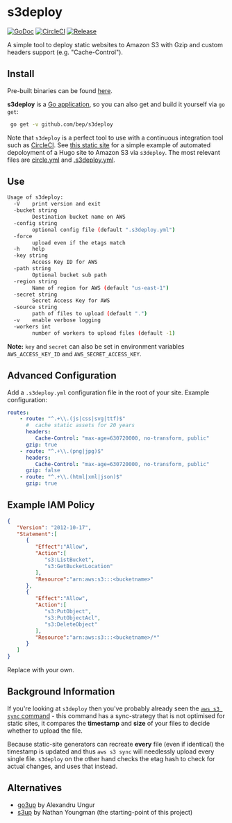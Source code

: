 # s3deploy

[![GoDoc](https://godoc.org/github.com/bep/s3deploy?status.svg)](https://godoc.org/github.com/bep/s3deploy)
[![CircleCI](https://circleci.com/gh/bep/s3deploy.svg?style=svg)](https://circleci.com/gh/bep/s3deploy)
[![Release](https://img.shields.io/github/release/bep/s3deploy.svg?style=flat-square)](https://github.com/bep/s3deploy/releases/latest)

A simple tool to deploy static websites to Amazon S3 with Gzip and custom headers support (e.g. "Cache-Control").

## Install

Pre-built binaries can be found [here](https://github.com/bep/s3deploy/releases/latest).

**s3deploy** is a [Go application](https://golang.org/doc/install), so you can also get and build it yourself via `go get`:

```bash
 go get -v github.com/bep/s3deploy
 ```
 
Note that `s3deploy` is a perfect tool to use with a continuous integration tool such as [CircleCI](https://circleci.com/). See [this static site](https://github.com/bep/bego.io) for a simple example of automated depoloyment of a Hugo site to Amazon S3 via `s3deploy`.  The most relevant files are [circle.yml](https://github.com/bep/bego.io/blob/master/circle.yml) and [.s3deploy.yml](https://github.com/bep/bego.io/blob/master/.s3deploy.yml).

## Use

```bash
Usage of s3deploy:
  -V	print version and exit
  -bucket string
    	Destination bucket name on AWS
  -config string
    	optional config file (default ".s3deploy.yml")
  -force
    	upload even if the etags match
  -h	help
  -key string
    	Access Key ID for AWS
  -path string
    	Optional bucket sub path
  -region string
    	Name of region for AWS (default "us-east-1")
  -secret string
    	Secret Access Key for AWS
  -source string
    	path of files to upload (default ".")
  -v	enable verbose logging
  -workers int
    	number of workers to upload files (default -1)
```

**Note:** `key` and `secret` can also be set in environment variables `AWS_ACCESS_KEY_ID` and `AWS_SECRET_ACCESS_KEY`.


## Advanced Configuration

Add a `.s3deploy.yml` configuration file in the root of your site. Example configuration:

```yaml
routes:
    - route: "^.+\\.(js|css|svg|ttf)$"
      #  cache static assets for 20 years
      headers:
         Cache-Control: "max-age=630720000, no-transform, public"
      gzip: true
    - route: "^.+\\.(png|jpg)$"
      headers:
         Cache-Control: "max-age=630720000, no-transform, public"
      gzip: false
    - route: "^.+\\.(html|xml|json)$"
      gzip: true   
``` 


## Example IAM Policy

```json
{
   "Version": "2012-10-17",
   "Statement":[
      {
         "Effect":"Allow",
         "Action":[
            "s3:ListBucket",
            "s3:GetBucketLocation"
         ],
         "Resource":"arn:aws:s3:::<bucketname>"
      },
      {
         "Effect":"Allow",
         "Action":[
            "s3:PutObject",
            "s3:PutObjectAcl",
            "s3:DeleteObject"
         ],
         "Resource":"arn:aws:s3:::<bucketname>/*"
      }
   ]
}
```

Replace <bucketname> with your own.

## Background Information

If you're looking at `s3deploy` then you've probably already seen the [`aws s3 sync` command](http://docs.aws.amazon.com/cli/latest/reference/s3/sync.html) - this command has a sync-strategy that is not optimised for static sites, it compares the **timestamp** and **size** of your files to decide whether to upload the file.

Because static-site generators can recreate **every** file (even if identical) the timestamp is updated and thus `aws s3 sync` will needlessly upload every single file. `s3deploy` on the other hand checks the etag hash to check for actual changes, and uses that instead.

## Alternatives

* [go3up](https://github.com/alexaandru/go3up) by Alexandru Ungur
* [s3up](https://github.com/nathany/s3up) by Nathan Youngman (the starting-point of this project)
